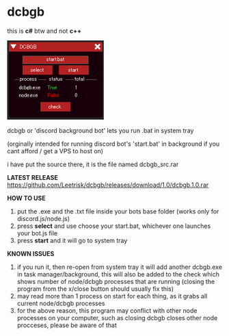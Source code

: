 # dcbgb

this is **c#** btw and not **c++**

![alt text](https://github.com/Leetrisk/dcbgb/blob/main/dcbgb.png?raw=true)

dcbgb or 'discord background bot' lets you run .bat in system tray 

(orginally intended for running discord bot's 'start.bat' in background if you cant afford / get a VPS to host on)

i have put the source there, it is the file named dcbgb_src.rar

**LATEST RELEASE**
https://github.com/Leetrisk/dcbgb/releases/download/1.0/dcbgb.1.0.rar

**HOW TO USE**
1. put the .exe and the .txt file inside your bots base folder (works only for discord.js/node.js)
2. press **select** and use choose your start.bat, whichever one launches your bot.js file
3. press **start** and it will go to system tray 

**KNOWN ISSUES**
1. if you run it, then re-open from system tray it will add another dcbgb.exe in task manager/background, this will also be added to the check which shows number of node/dcbgb processes that are running (closing the program from the x/close button should usually fix this)
2. may read more than 1 process on start for each thing, as it grabs all current node/dcbgb processes
3. for the above reason, this program may conflict with other node processes on your computer, such as closing dcbgb closes other node procceses, please be aware of that

